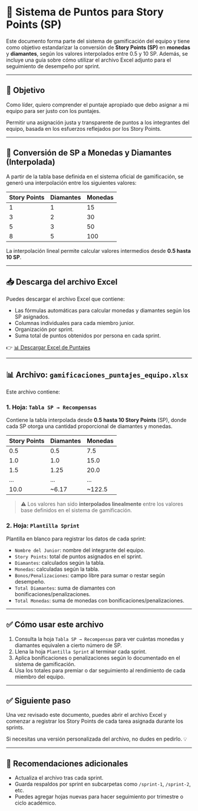 # 📘 Sistema de Puntos para Story Points (SP)

Este documento forma parte del sistema de gamificación del equipo y tiene como objetivo estandarizar la conversión de **Story Points (SP)** en **monedas** y **diamantes**, según los valores interpolados entre 0.5 y 10 SP. Además, se incluye una guía sobre cómo utilizar el archivo Excel adjunto para el seguimiento de desempeño por sprint.

---

## 🎯 Objetivo

Como líder, quiero comprender el puntaje apropiado que debo asignar a mi equipo para ser justo con los puntajes.

Permitir una asignación justa y transparente de puntos a los integrantes del equipo, basada en los esfuerzos reflejados por los Story Points.

---
## 🔢 Conversión de SP a Monedas y Diamantes (Interpolada)

A partir de la tabla base definida en el sistema oficial de gamificación, se generó una interpolación entre los siguientes valores:

| Story Points | Diamantes | Monedas |
|--------------|-----------|---------|
| 1            | 1         | 15      |
| 3            | 2         | 30      |
| 5            | 3         | 50      |
| 8            | 5         | 100     |

La interpolación lineal permite calcular valores intermedios desde **0.5 hasta 10 SP**.

---

## 📥 Descarga del archivo Excel

Puedes descargar el archivo Excel que contiene:
- Las fórmulas automáticas para calcular monedas y diamantes según los SP asignados.
- Columnas individuales para cada miembro junior.
- Organización por sprint.
- Suma total de puntos obtenidos por persona en cada sprint.

👉 [📊 Descargar Excel de Puntajes](./gamificaciones_puntajes_equipo.xlsx)

---

## 📊 Archivo: `gamificaciones_puntajes_equipo.xlsx`

Este archivo contiene:

### 1. **Hoja: `Tabla SP → Recompensas`**
Contiene la tabla interpolada desde **0.5 hasta 10 Story Points** (SP), donde cada SP otorga una cantidad proporcional de diamantes y monedas.

| Story Points | Diamantes | Monedas |
|--------------|-----------|---------|
| 0.5          | 0.5       | 7.5     |
| 1.0          | 1.0       | 15.0    |
| 1.5          | 1.25      | 20.0    |
| ...          | ...       | ...     |
| 10.0         | ~6.17     | ~122.5  |

> ⚠️ Los valores han sido **interpolados linealmente** entre los valores base definidos en el sistema de gamificación.

### 2. **Hoja: `Plantilla Sprint`**
Plantilla en blanco para registrar los datos de cada sprint:

- `Nombre del Junior`: nombre del integrante del equipo.
- `Story Points`: total de puntos asignados en el sprint.
- `Diamantes`: calculados según la tabla.
- `Monedas`: calculadas según la tabla.
- `Bonos/Penalizaciones`: campo libre para sumar o restar según desempeño.
- `Total Diamantes`: suma de diamantes con bonificaciones/penalizaciones.
- `Total Monedas`: suma de monedas con bonificaciones/penalizaciones.

---

## ✅ Cómo usar este archivo

1. Consulta la hoja `Tabla SP → Recompensas` para ver cuántas monedas y diamantes equivalen a cierto número de SP.
2. Llena la hoja `Plantilla Sprint` al terminar cada sprint.
3. Aplica bonificaciones o penalizaciones según lo documentado en el sistema de gamificación.
4. Usa los totales para premiar o dar seguimiento al rendimiento de cada miembro del equipo.

---
## ✅ Siguiente paso

Una vez revisado este documento, puedes abrir el archivo Excel y comenzar a registrar los Story Points de cada tarea asignada durante los sprints.

Si necesitas una versión personalizada del archivo, no dudes en pedirlo. 💡

---

## 📎 Recomendaciones adicionales
- Actualiza el archivo tras cada sprint.
- Guarda respaldos por sprint en subcarpetas como `/sprint-1`, `/sprint-2`, etc.
- Puedes agregar hojas nuevas para hacer seguimiento por trimestre o ciclo académico.



